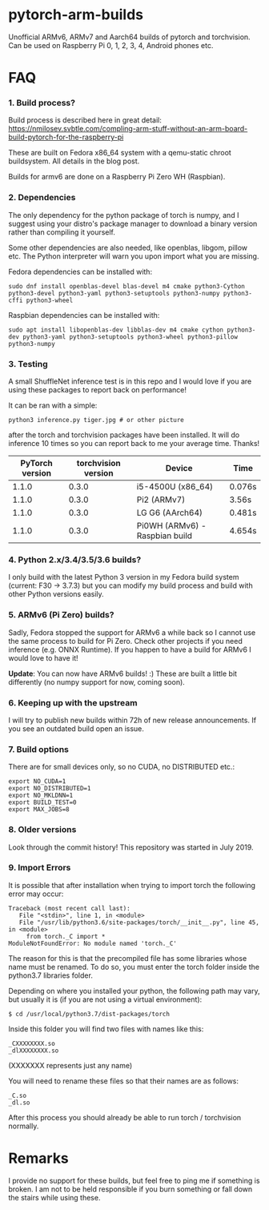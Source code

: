 # pytorch-arm-builds

Unofficial ARMv6, ARMv7 and Aarch64 builds of pytorch and torchvision. Can be used on Raspberry Pi 0, 1, 2, 3, 4, Android phones etc.

# FAQ

### 1. Build process?
Build process is described here in great detail: https://nmilosev.svbtle.com/compling-arm-stuff-without-an-arm-board-build-pytorch-for-the-raspberry-pi

These are built on Fedora x86_64 system with a qemu-static chroot buildsystem. All details in the blog post.

Builds for armv6 are done on a Raspberry Pi Zero WH (Raspbian).

### 2. Dependencies
The only dependency for the python package of torch is numpy, and I suggest using your distro's package manager to download a binary version rather than compiling it yourself.

Some other dependencies are also needed, like openblas, libgom, pillow etc. The Python interpreter will warn you upon import what you are missing.

Fedora dependencies can be installed with:

```
sudo dnf install openblas-devel blas-devel m4 cmake python3-Cython python3-devel python3-yaml python3-setuptools python3-numpy python3-cffi python3-wheel 
```

Raspbian dependencies can be installed with:

```
sudo apt install libopenblas-dev libblas-dev m4 cmake cython python3-dev python3-yaml python3-setuptools python3-wheel python3-pillow python3-numpy

```

### 3. Testing
A small ShuffleNet inference test is in this repo and I would love if you are using these packages to report back on performance!

It can be ran with a simple:

```
python3 inference.py tiger.jpg # or other picture
```

after the torch and torchvision packages have been installed. It will do inference 10 times so you can report back to me your average time. Thanks!

PyTorch version| torchvision version  | Device | Time |
|--|--|--|--|
| 1.1.0 | 0.3.0 | i5-4500U (x86_64) | 0.076s |
| 1.1.0 | 0.3.0 | Pi2 (ARMv7) | 3.56s |
| 1.1.0 | 0.3.0 | LG G6 (AArch64) | 0.481s |
| 1.1.0 | 0.3.0 | Pi0WH (ARMv6) - Raspbian build | 4.654s |

### 4. Python 2.x/3.4/3.5/3.6 builds?

I only build with the latest Python 3 version in my Fedora build system (current: F30 -> 3.7.3) but you can modify my build process and build with other Python versions easily.

### 5. ARMv6 (Pi Zero) builds?

Sadly, Fedora stopped the support for ARMv6 a while back so I cannot use the same process to build for Pi Zero. Check other projects if you need inference (e.g. ONNX Runtime). If you happen to have a build for ARMv6 I would love to have it!

**Update**: You can now have ARMv6 builds! :) These are built a little bit differently (no numpy support for now, coming soon). 

### 6. Keeping up with the upstream

I will try to publish new builds within 72h of new release announcements. If you see an outdated build open an issue.

### 7. Build options

There are for small devices only, so no CUDA, no DISTRIBUTED etc.:

```
export NO_CUDA=1
export NO_DISTRIBUTED=1
export NO_MKLDNN=1 
export BUILD_TEST=0
export MAX_JOBS=8
```

### 8. Older versions

Look through the commit history! This repository was started in July 2019.

### 9. Import Errors

It is possible that after installation when trying to import torch the following error may occur:

```
Traceback (most recent call last):
   File "<stdin>", line 1, in <module>
   File "/usr/lib/python3.6/site-packages/torch/__init__.py", line 45, in <module>
     from torch._C import *
ModuleNotFoundError: No module named 'torch._C'
```

The reason for this is that the precompiled file has some libraries whose name must be renamed. To do so, you must enter the torch folder inside the python3.7 libraries folder.

Depending on where you installed your python, the following path may vary, but usually it is (if you are not using a virtual environment):

```
$ cd /usr/local/python3.7/dist-packages/torch
```

Inside this folder you will find two files with names like this:

```
_CXXXXXXXX.so
_dlXXXXXXXX.so
```

(XXXXXXX represents just any name)

You will need to rename these files so that their names are as follows:

```
_C.so
_dl.so
```

After this process you should already be able to run torch / torchvision normally. 

# Remarks

I provide no support for these builds, but feel free to ping me if something is broken. I am not to be held responsible if you burn something or fall down the stairs while using these.
